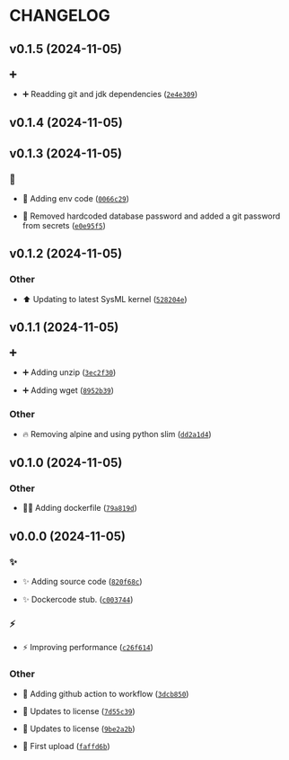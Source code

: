 # CHANGELOG

## v0.1.5 (2024-11-05)

### :heavy_plus_sign:

* :heavy_plus_sign: Readding git and jdk dependencies ([`2e4e309`](https://github.com/Westfall-io/windspear/commit/2e4e3094f3110e54c441250975ac53de1cf8b1b9))

## v0.1.4 (2024-11-05)

## v0.1.3 (2024-11-05)

### :bug:

* :bug: Adding env code ([`0066c29`](https://github.com/Westfall-io/windspear/commit/0066c294bf0a96ebc54073b7378d45d6368d90d1))

* :bug: Removed hardcoded database password and added a git password from secrets ([`e0e95f5`](https://github.com/Westfall-io/windspear/commit/e0e95f5fe6eaccade0315fb3b1d8825ca1deaa97))

## v0.1.2 (2024-11-05)

### Other

* :arrow_up: Updating to latest SysML kernel ([`528204e`](https://github.com/Westfall-io/windspear/commit/528204ed1f1eedae45d6047f6432e2bbdf45fb7e))

## v0.1.1 (2024-11-05)

### :heavy_plus_sign:

* :heavy_plus_sign: Adding unzip ([`3ec2f30`](https://github.com/Westfall-io/windspear/commit/3ec2f300463a3766c8f11191ff09a470284edf36))

* :heavy_plus_sign: Adding wget ([`8952b39`](https://github.com/Westfall-io/windspear/commit/8952b39f3967a294e9f8df70b4badc230b7ab98d))

### Other

* :fire: Removing alpine and using python slim ([`dd2a1d4`](https://github.com/Westfall-io/windspear/commit/dd2a1d4122b2c931e2b507964b17d1d8c8c8736b))

## v0.1.0 (2024-11-05)

### Other

* :technologist: Adding dockerfile ([`79a819d`](https://github.com/Westfall-io/windspear/commit/79a819d4daebdf73f5329b23189772d1e32fafe3))

## v0.0.0 (2024-11-05)

### :sparkles:

* :sparkles: Adding source code ([`820f68c`](https://github.com/Westfall-io/windspear/commit/820f68c47e70e8f93537dc7d68bdb3263139c273))

* :sparkles: Dockercode stub. ([`c003744`](https://github.com/Westfall-io/windspear/commit/c0037446e38e5a39346e7aa19b84b7d77cee22a1))

### :zap:

* :zap: Improving performance ([`c26f614`](https://github.com/Westfall-io/windspear/commit/c26f61499217c5c0d315b157ba90aabbea7999dd))

### Other

* :green_heart: Adding github action to workflow ([`3dcb850`](https://github.com/Westfall-io/windspear/commit/3dcb850d34d3fcf67f40a79ff0b339a425e278a8))

* :page_facing_up: Updates to license ([`7d55c39`](https://github.com/Westfall-io/windspear/commit/7d55c394f54c0f608bcf8502a255cc14945f780b))

* :page_facing_up: Updates to license ([`9be2a2b`](https://github.com/Westfall-io/windspear/commit/9be2a2b418cb7eb6a64349fca38ffec6a8cb9ba5))

* :tada: First upload ([`faffd6b`](https://github.com/Westfall-io/windspear/commit/faffd6b4799ff409ea2002970e329eecfffaad80))
